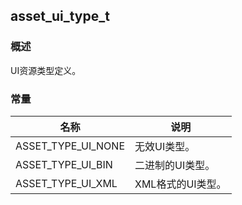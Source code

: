 ## asset\_ui\_type\_t
### 概述
 UI资源类型定义。
### 常量
<p id="asset_ui_type_t_consts">

| 名称 | 说明 | 
| -------- | ------- | 
| ASSET\_TYPE\_UI\_NONE | 无效UI类型。 |
| ASSET\_TYPE\_UI\_BIN | 二进制的UI类型。 |
| ASSET\_TYPE\_UI\_XML | XML格式的UI类型。 |
